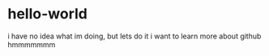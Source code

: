 # hello-world
i have no idea what im doing, but lets do it
i want to learn more about github
hmmmmmmm
